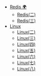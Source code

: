 - [Redis 🌍](/MicroServices/redis/redis(一).md)
  - [Redis(二)](/MicroServices/redis/redis(二).md)
  - [Redis(三)](/MicroServices/redis/redis(三).md)
- [Linux](/MicroServices/linux/韩顺平Linux.md)
  - [Linux(二)](/MicroServices/linux/韩顺平Linux(二).md)
  - [Linux(三)](/MicroServices/linux/韩顺平Linux(三).md)
  - [Linux(四)](/MicroServices/linux/韩顺平Linux(四).md)
  - [Linux(五)](/MicroServices/linux/韩顺平Linux(五).md)
  - [Linux(六)](/MicroServices/linux/韩顺平Linux(六).md)
  - [Linux(七)](/MicroServices/linux/韩顺平Linux(七).md)
  - [Linux(八)](/MicroServices/linux/韩顺平Linux(八).md)
